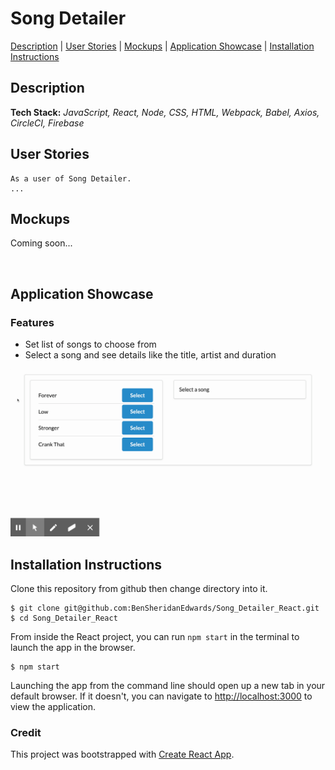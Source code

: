 # Song Detailer

[Description](#description) | [User Stories](#user-stories) | [Mockups](#mockups) | [Application Showcase](#app-showcase) | [Installation Instructions](#installation)

## <a name="description">Description</a>

**Tech Stack:** *JavaScript, React, Node, CSS, HTML, Webpack, Babel, Axios, CircleCI, Firebase*

## <a name="user-stories">User Stories</a>

```
As a user of Song Detailer.
...
```

## <a name="mockups">Mockups</a>

Coming soon...

<a name="app-showcase"><br /></a>

## Application Showcase

### Features

- Set list of songs to choose from
- Select a song and see details like the title, artist and duration

![Application Screenrecording](https://github.com/BenSheridanEdwards/Song_Detailer_React/blob/master/media/Showcase/SongDetailer-AppShowcase.gif)

## <a name="installation">Installation Instructions</a>

Clone this repository from github then change directory into it.
```
$ git clone git@github.com:BenSheridanEdwards/Song_Detailer_React.git
$ cd Song_Detailer_React
```

From inside the React project, you can run `npm start` in the terminal to launch the app in the browser.
```
$ npm start
```

Launching the app from the command line should open up a new tab in your default browser. If it doesn't, you can navigate to [http://localhost:3000](http://localhost:3000) to view the application.<br />

### Credit

This project was bootstrapped with [Create React App](https://github.com/facebook/create-react-app).
